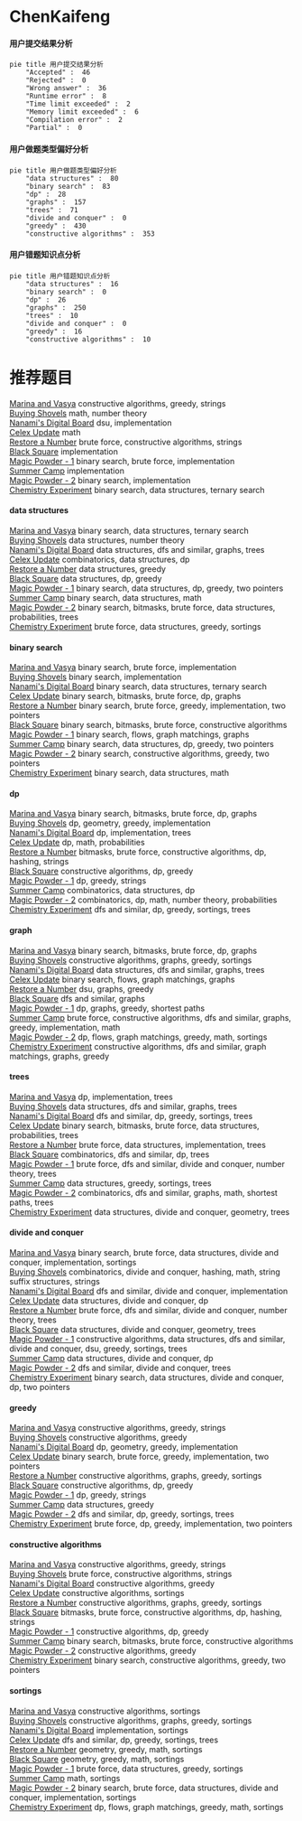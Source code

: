 # ChenKaifeng
<!-- tabs:start -->
#### **用户提交结果分析**

```mermaid
pie title 用户提交结果分析
    "Accepted" :  46
    "Rejected" :  0
    "Wrong answer" :  36
    "Runtime error" :  8
    "Time limit exceeded" :  2
    "Memory limit exceeded" :  6
    "Compilation error" :  2
    "Partial" :  0
```
#### **用户做题类型偏好分析**

```mermaid
pie title 用户做题类型偏好分析
    "data structures" :  80
    "binary search" :  83
    "dp" :  28
    "graphs" :  157
    "trees" :  71
    "divide and conquer" :  0
    "greedy" :  430
    "constructive algorithms" :  353
```
#### **用户错题知识点分析**

```mermaid
pie title 用户错题知识点分析
    "data structures" :  16
    "binary search" :  0
    "dp" :  26
    "graphs" :  250
    "trees" :  10
    "divide and conquer" :  0
    "greedy" :  16
    "constructive algorithms" :  10
```
<!-- tabs:end -->
# 推荐题目
[Marina and Vasya](http://codeforces.com/problemset/problem/584/C)		constructive algorithms,
                        greedy,
                        strings		  
[Buying Shovels](http://codeforces.com/problemset/problem/1360/D)		math,
                        number theory		  
[Nanami's Digital Board](https://codeforces.com/contest/434/problem/B)		dsu,
                        implementation		  
[Celex Update](http://codeforces.com/problemset/problem/1358/C)		math		  
[Restore a Number](http://codeforces.com/problemset/problem/670/F)		brute force,
                        constructive algorithms,
                        strings		  
[Black Square](http://codeforces.com/problemset/problem/431/A)		implementation		  
[Magic Powder - 1](http://codeforces.com/problemset/problem/670/D1)		binary search,
                        brute force,
                        implementation		  
[Summer Camp](http://codeforces.com/problemset/problem/672/A)		implementation		  
[Magic Powder - 2](http://codeforces.com/problemset/problem/670/D2)		binary search,
                        implementation		  
[Chemistry Experiment](http://codeforces.com/problemset/problem/431/E)		binary search,
                        data structures,
                        ternary search		  
<!-- tabs:start -->
#### **data structures**
[Marina and Vasya](http://codeforces.com/problemset/problem/431/E)		binary search,
                        data structures,
                        ternary search		  
[Buying Shovels](http://codeforces.com/problemset/problem/671/C)		data structures,
                        number theory		  
[Nanami's Digital Board](http://codeforces.com/problemset/problem/639/F)		data structures,
                        dfs and similar,
                        graphs,
                        trees		  
[Celex Update](http://codeforces.com/problemset/problem/1383/E)		combinatorics,
                        data structures,
                        dp		  
[Restore a Number](http://codeforces.com/problemset/problem/671/E)		data structures,
                        greedy		  
[Black Square](http://codeforces.com/problemset/problem/671/D)		data structures,
                        dp,
                        greedy		  
[Magic Powder - 1](http://codeforces.com/problemset/problem/1492/C)		binary search,
                        data structures,
                        dp,
                        greedy,
                        two pointers		  
[Summer Camp](http://codeforces.com/problemset/problem/1490/G)		binary search,
                        data structures,
                        math		  
[Magic Powder - 2](http://codeforces.com/problemset/problem/1479/D)		binary search,
                        bitmasks,
                        brute force,
                        data structures,
                        probabilities,
                        trees		  
[Chemistry Experiment](http://codeforces.com/problemset/problem/1497/A)		brute force,
                        data structures,
                        greedy,
                        sortings		  
#### **binary search**
[Marina and Vasya](http://codeforces.com/problemset/problem/670/D1)		binary search,
                        brute force,
                        implementation		  
[Buying Shovels](http://codeforces.com/problemset/problem/670/D2)		binary search,
                        implementation		  
[Nanami's Digital Board](http://codeforces.com/problemset/problem/431/E)		binary search,
                        data structures,
                        ternary search		  
[Celex Update](http://codeforces.com/problemset/problem/1102/F)		binary search,
                        bitmasks,
                        brute force,
                        dp,
                        graphs		  
[Restore a Number](http://codeforces.com/problemset/problem/1358/D)		binary search,
                        brute force,
                        greedy,
                        implementation,
                        two pointers		  
[Black Square](http://codeforces.com/problemset/problem/1360/H)		binary search,
                        bitmasks,
                        brute force,
                        constructive algorithms		  
[Magic Powder - 1](http://codeforces.com/problemset/problem/1423/B)		binary search,
                        flows,
                        graph matchings,
                        graphs		  
[Summer Camp](http://codeforces.com/problemset/problem/1492/C)		binary search,
                        data structures,
                        dp,
                        greedy,
                        two pointers		  
[Magic Powder - 2](http://codeforces.com/problemset/problem/1463/D)		binary search,
                        constructive algorithms,
                        greedy,
                        two pointers		  
[Chemistry Experiment](http://codeforces.com/problemset/problem/1490/G)		binary search,
                        data structures,
                        math		  
#### **dp**
[Marina and Vasya](http://codeforces.com/problemset/problem/1102/F)		binary search,
                        bitmasks,
                        brute force,
                        dp,
                        graphs		  
[Buying Shovels](http://codeforces.com/problemset/problem/671/A)		dp,
                        geometry,
                        greedy,
                        implementation		  
[Nanami's Digital Board](http://codeforces.com/problemset/problem/431/C)		dp,
                        implementation,
                        trees		  
[Celex Update](http://codeforces.com/problemset/problem/261/B)		dp,
                        math,
                        probabilities		  
[Restore a Number](http://codeforces.com/problemset/problem/1360/F)		bitmasks,
                        brute force,
                        constructive algorithms,
                        dp,
                        hashing,
                        strings		  
[Black Square](http://codeforces.com/problemset/problem/1420/C1)		constructive algorithms,
                        dp,
                        greedy		  
[Magic Powder - 1](http://codeforces.com/problemset/problem/1037/C)		dp,
                        greedy,
                        strings		  
[Summer Camp](http://codeforces.com/problemset/problem/1383/E)		combinatorics,
                        data structures,
                        dp		  
[Magic Powder - 2](http://codeforces.com/problemset/problem/1278/F)		combinatorics,
                        dp,
                        math,
                        number theory,
                        probabilities		  
[Chemistry Experiment](https://codeforces.com/contest/1337/problem/C)		dfs and similar,
                        dp,
                        greedy,
                        sortings,
                        trees		  
#### **graph**
[Marina and Vasya](http://codeforces.com/problemset/problem/1102/F)		binary search,
                        bitmasks,
                        brute force,
                        dp,
                        graphs		  
[Buying Shovels](http://codeforces.com/problemset/problem/1361/A)		constructive algorithms,
                        graphs,
                        greedy,
                        sortings		  
[Nanami's Digital Board](http://codeforces.com/problemset/problem/639/F)		data structures,
                        dfs and similar,
                        graphs,
                        trees		  
[Celex Update](http://codeforces.com/problemset/problem/1423/B)		binary search,
                        flows,
                        graph matchings,
                        graphs		  
[Restore a Number](http://codeforces.com/problemset/problem/1095/F)		dsu,
                        graphs,
                        greedy		  
[Black Square](http://codeforces.com/problemset/problem/521/E)		dfs and similar,
                        graphs		  
[Magic Powder - 1](http://codeforces.com/problemset/problem/1418/C)		dp,
                        graphs,
                        greedy,
                        shortest paths		  
[Summer Camp](http://codeforces.com/problemset/problem/1487/C)		brute force,
                        constructive algorithms,
                        dfs and similar,
                        graphs,
                        greedy,
                        implementation,
                        math		  
[Magic Powder - 2](http://codeforces.com/problemset/problem/1437/C)		dp,
                        flows,
                        graph matchings,
                        greedy,
                        math,
                        sortings		  
[Chemistry Experiment](http://codeforces.com/problemset/problem/1470/D)		constructive algorithms,
                        dfs and similar,
                        graph matchings,
                        graphs,
                        greedy		  
#### **trees**
[Marina and Vasya](http://codeforces.com/problemset/problem/431/C)		dp,
                        implementation,
                        trees		  
[Buying Shovels](http://codeforces.com/problemset/problem/639/F)		data structures,
                        dfs and similar,
                        graphs,
                        trees		  
[Nanami's Digital Board](https://codeforces.com/contest/1337/problem/C)		dfs and similar,
                        dp,
                        greedy,
                        sortings,
                        trees		  
[Celex Update](http://codeforces.com/problemset/problem/1479/D)		binary search,
                        bitmasks,
                        brute force,
                        data structures,
                        probabilities,
                        trees		  
[Restore a Number](http://codeforces.com/problemset/problem/1511/C)		brute force,
                        data structures,
                        implementation,
                        trees		  
[Black Square](http://codeforces.com/problemset/problem/1499/F)		combinatorics,
                        dfs and similar,
                        dp,
                        trees		  
[Magic Powder - 1](http://codeforces.com/problemset/problem/1491/E)		brute force,
                        dfs and similar,
                        divide and conquer,
                        number theory,
                        trees		  
[Summer Camp](http://codeforces.com/problemset/problem/1466/D)		data structures,
                        greedy,
                        sortings,
                        trees		  
[Magic Powder - 2](http://codeforces.com/problemset/problem/1495/D)		combinatorics,
                        dfs and similar,
                        graphs,
                        math,
                        shortest paths,
                        trees		  
[Chemistry Experiment](http://codeforces.com/problemset/problem/1303/G)		data structures,
                        divide and conquer,
                        geometry,
                        trees		  
#### **divide and conquer**
[Marina and Vasya](http://codeforces.com/problemset/problem/1461/D)		binary search,
                        brute force,
                        data structures,
                        divide and conquer,
                        implementation,
                        sortings		  
[Buying Shovels](http://codeforces.com/problemset/problem/1466/G)		combinatorics,
                        divide and conquer,
                        hashing,
                        math,
                        string suffix structures,
                        strings		  
[Nanami's Digital Board](http://codeforces.com/problemset/problem/1490/D)		dfs and similar,
                        divide and conquer,
                        implementation		  
[Celex Update](https://codeforces.com/contest/1483/problem/C)		data structures,
                        divide and conquer,
                        dp		  
[Restore a Number](http://codeforces.com/problemset/problem/1491/E)		brute force,
                        dfs and similar,
                        divide and conquer,
                        number theory,
                        trees		  
[Black Square](http://codeforces.com/problemset/problem/1303/G)		data structures,
                        divide and conquer,
                        geometry,
                        trees		  
[Magic Powder - 1](http://codeforces.com/problemset/problem/1494/D)		constructive algorithms,
                        data structures,
                        dfs and similar,
                        divide and conquer,
                        dsu,
                        greedy,
                        sortings,
                        trees		  
[Summer Camp](http://codeforces.com/problemset/problem/1482/E)		data structures,
                        divide and conquer,
                        dp		  
[Magic Powder - 2](http://codeforces.com/problemset/problem/566/C)		dfs and similar,
                        divide and conquer,
                        trees		  
[Chemistry Experiment](http://codeforces.com/problemset/problem/1428/F)		binary search,
                        data structures,
                        divide and conquer,
                        dp,
                        two pointers		  
#### **greedy**
[Marina and Vasya](http://codeforces.com/problemset/problem/584/C)		constructive algorithms,
                        greedy,
                        strings		  
[Buying Shovels](http://codeforces.com/problemset/problem/1144/D)		constructive algorithms,
                        greedy		  
[Nanami's Digital Board](http://codeforces.com/problemset/problem/671/A)		dp,
                        geometry,
                        greedy,
                        implementation		  
[Celex Update](http://codeforces.com/problemset/problem/1358/D)		binary search,
                        brute force,
                        greedy,
                        implementation,
                        two pointers		  
[Restore a Number](http://codeforces.com/problemset/problem/1361/A)		constructive algorithms,
                        graphs,
                        greedy,
                        sortings		  
[Black Square](http://codeforces.com/problemset/problem/1420/C1)		constructive algorithms,
                        dp,
                        greedy		  
[Magic Powder - 1](http://codeforces.com/problemset/problem/1037/C)		dp,
                        greedy,
                        strings		  
[Summer Camp](http://codeforces.com/problemset/problem/671/E)		data structures,
                        greedy		  
[Magic Powder - 2](https://codeforces.com/contest/1337/problem/C)		dfs and similar,
                        dp,
                        greedy,
                        sortings,
                        trees		  
[Chemistry Experiment](http://codeforces.com/problemset/problem/1359/B)		brute force,
                        dp,
                        greedy,
                        implementation,
                        two pointers		  
#### **constructive algorithms**
[Marina and Vasya](http://codeforces.com/problemset/problem/584/C)		constructive algorithms,
                        greedy,
                        strings		  
[Buying Shovels](http://codeforces.com/problemset/problem/670/F)		brute force,
                        constructive algorithms,
                        strings		  
[Nanami's Digital Board](http://codeforces.com/problemset/problem/1144/D)		constructive algorithms,
                        greedy		  
[Celex Update](http://codeforces.com/problemset/problem/430/A)		constructive algorithms,
                        sortings		  
[Restore a Number](http://codeforces.com/problemset/problem/1361/A)		constructive algorithms,
                        graphs,
                        greedy,
                        sortings		  
[Black Square](http://codeforces.com/problemset/problem/1360/F)		bitmasks,
                        brute force,
                        constructive algorithms,
                        dp,
                        hashing,
                        strings		  
[Magic Powder - 1](http://codeforces.com/problemset/problem/1420/C1)		constructive algorithms,
                        dp,
                        greedy		  
[Summer Camp](http://codeforces.com/problemset/problem/1360/H)		binary search,
                        bitmasks,
                        brute force,
                        constructive algorithms		  
[Magic Powder - 2](http://codeforces.com/problemset/problem/1493/A)		constructive algorithms,
                        greedy		  
[Chemistry Experiment](http://codeforces.com/problemset/problem/1463/D)		binary search,
                        constructive algorithms,
                        greedy,
                        two pointers		  
#### **sortings**
[Marina and Vasya](http://codeforces.com/problemset/problem/430/A)		constructive algorithms,
                        sortings		  
[Buying Shovels](http://codeforces.com/problemset/problem/1361/A)		constructive algorithms,
                        graphs,
                        greedy,
                        sortings		  
[Nanami's Digital Board](http://codeforces.com/problemset/problem/670/C)		implementation,
                        sortings		  
[Celex Update](https://codeforces.com/contest/1337/problem/C)		dfs and similar,
                        dp,
                        greedy,
                        sortings,
                        trees		  
[Restore a Number](https://codeforces.com/contest/1496/problem/C)		geometry,
                        greedy,
                        math,
                        sortings		  
[Black Square](http://codeforces.com/problemset/problem/1495/A)		geometry,
                        greedy,
                        math,
                        sortings		  
[Magic Powder - 1](http://codeforces.com/problemset/problem/1497/A)		brute force,
                        data structures,
                        greedy,
                        sortings		  
[Summer Camp](http://codeforces.com/problemset/problem/1427/A)		math,
                        sortings		  
[Magic Powder - 2](http://codeforces.com/problemset/problem/1461/D)		binary search,
                        brute force,
                        data structures,
                        divide and conquer,
                        implementation,
                        sortings		  
[Chemistry Experiment](http://codeforces.com/problemset/problem/1437/C)		dp,
                        flows,
                        graph matchings,
                        greedy,
                        math,
                        sortings		  
<!-- tabs:end -->
